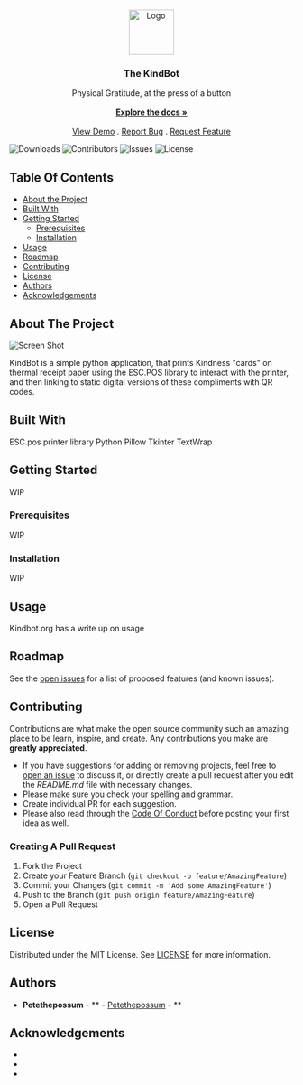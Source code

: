 <br/>
<p align="center">
  <a href="https://github.com/Petethepossum/Kindbot">
    <img src="images/logo.png" alt="Logo" width="80" height="80">
  </a>

  <h3 align="center">The KindBot</h3>

  <p align="center">
    Physical Gratitude, at the press of a button
    <br/>
    <br/>
    <a href="https://github.com/Petethepossum/Kindbot"><strong>Explore the docs »</strong></a>
    <br/>
    <br/>
    <a href="https://github.com/Petethepossum/Kindbot">View Demo</a>
    .
    <a href="https://github.com/Petethepossum/Kindbot/issues">Report Bug</a>
    .
    <a href="https://github.com/Petethepossum/Kindbot/issues">Request Feature</a>
  </p>
</p>

![Downloads](https://img.shields.io/github/downloads/Petethepossum/Kindbot/total) ![Contributors](https://img.shields.io/github/contributors/Petethepossum/Kindbot?color=dark-green) ![Issues](https://img.shields.io/github/issues/Petethepossum/Kindbot) ![License](https://img.shields.io/github/license/Petethepossum/Kindbot) 

## Table Of Contents

* [About the Project](#about-the-project)
* [Built With](#built-with)
* [Getting Started](#getting-started)
  * [Prerequisites](#prerequisites)
  * [Installation](#installation)
* [Usage](#usage)
* [Roadmap](#roadmap)
* [Contributing](#contributing)
* [License](#license)
* [Authors](#authors)
* [Acknowledgements](#acknowledgements)

## About The Project

![Screen Shot](images/screenshot.png)

KindBot is a simple python application, that prints Kindness "cards" on thermal receipt paper using the ESC.POS library to interact with the printer, and then linking to static digital versions of these compliments with QR codes.

## Built With

ESC.pos printer library
Python
Pillow
Tkinter
TextWrap

## Getting Started

WIP

### Prerequisites

WIP

### Installation

WIP

## Usage

Kindbot.org has a write up on usage

## Roadmap

See the [open issues](https://github.com/Petethepossum/Kindbot/issues) for a list of proposed features (and known issues).

## Contributing

Contributions are what make the open source community such an amazing place to be learn, inspire, and create. Any contributions you make are **greatly appreciated**.
* If you have suggestions for adding or removing projects, feel free to [open an issue](https://github.com/Petethepossum/Kindbot/issues/new) to discuss it, or directly create a pull request after you edit the *README.md* file with necessary changes.
* Please make sure you check your spelling and grammar.
* Create individual PR for each suggestion.
* Please also read through the [Code Of Conduct](https://github.com/Petethepossum/Kindbot/blob/main/CODE_OF_CONDUCT.md) before posting your first idea as well.

### Creating A Pull Request

1. Fork the Project
2. Create your Feature Branch (`git checkout -b feature/AmazingFeature`)
3. Commit your Changes (`git commit -m 'Add some AmazingFeature'`)
4. Push to the Branch (`git push origin feature/AmazingFeature`)
5. Open a Pull Request

## License

Distributed under the MIT License. See [LICENSE](https://github.com/Petethepossum/Kindbot/blob/main/LICENSE.md) for more information.

## Authors

* **Petethepossum** - ** - [Petethepossum](https://github.com/petethepossum/) - **

## Acknowledgements

* []()
* []()
* []()
